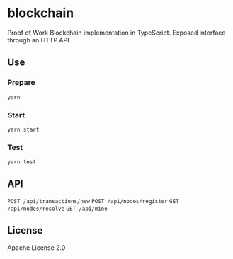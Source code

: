 # blockchain

Proof of Work Blockchain implementation in TypeScript.
Exposed interface through an HTTP API.

## Use

### Prepare

`yarn`

### Start

`yarn start`

### Test

`yarn test`

## API

`POST /api/transactions/new`
`POST /api/nodes/register`
`GET /api/nodes/resolve`
`GET /api/mine`

## License

Apache License 2.0